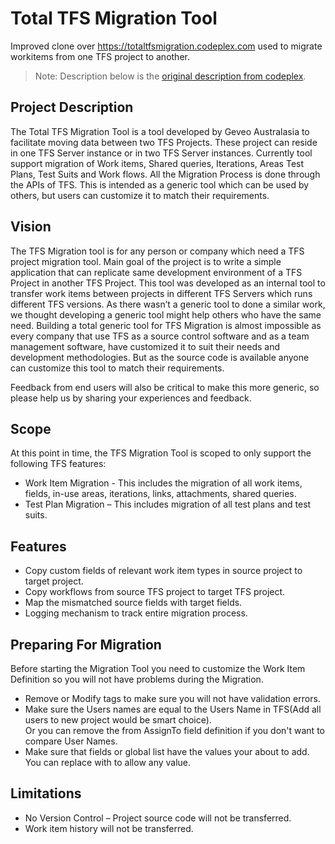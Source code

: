 # Total TFS Migration Tool

Improved clone over https://totaltfsmigration.codeplex.com used to migrate workitems from one TFS project to another.

> Note: Description below is the [original description from codeplex](https://totaltfsmigration.codeplex.com/).

## Project Description

The Total TFS Migration Tool is a tool developed by Geveo Australasia to facilitate moving data between two TFS Projects. These project can reside in one TFS Server instance or in two TFS Server instances. Currently tool support migration of Work items, Shared queries, Iterations, Areas Test Plans, Test Suits and Work flows. All the Migration Process is done through the APIs of TFS. This is intended as a generic tool which can be used by others, but users can customize it to match their requirements.

## Vision

The TFS Migration tool is for any person or company which need a TFS project migration tool. Main goal of the project is to write a simple application that can replicate same development environment of a TFS Project in another TFS Project. This tool was developed as an internal tool to transfer work items between projects in different TFS Servers which runs different TFS versions. As there wasn’t a generic tool to done a similar work, we thought developing a generic tool might help others who have the same need. Building a total generic tool for TFS Migration is almost impossible as every company that use TFS as a source control software and as a team management software, have customized it to suit their needs and development methodologies. But as the source code is available anyone can customize this tool to match their requirements.

Feedback from end users will also be critical to make this more generic, so please help us by sharing your experiences and feedback.

## Scope

At this point in time, the TFS Migration Tool is scoped to only support the following TFS features:

* Work Item Migration - This includes the migration of all work items, fields, in-use areas, iterations, links, attachments, shared queries.
* Test Plan Migration – This includes migration of all test plans and test suits.

## Features

* Copy custom fields of relevant work item types in source project to target project.
* Copy workflows from source TFS project to target TFS project.
* Map the mismatched source fields with target fields.
* Logging mechanism to track entire migration process.

## Preparing For Migration

Before starting the Migration Tool you need to customize the Work Item Definition so you will not have problems during the Migration.

* Remove or Modify <REQUIRED> tags to make sure you will not have validation errors.
* Make sure the Users names are equal to the Users Name in TFS(Add all users to new project would be smart choice).  
  Or you can remove the <VALIDUSER> from AssignTo field definition if you don't want to compare User Names.
* Make sure that fields or global list have the values your about to add. You can replace <ALLOWEDVALUES> with <SUGGESTEDVALUES> to allow any value.

## Limitations

* No Version Control – Project source code will not be transferred.
* Work item history will not be transferred.

